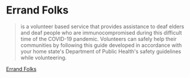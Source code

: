 # Errand Folks
> is a volunteer based service that provides assistance to deaf elders and deaf people who are immunocompromised during this difficult time of the COVID-19 pandemic. Volunteers can safely help their communities by following this guide developed in accordance with your home state's Department of Public Health's safety guidelines while volunteering.
> 
[Errand Folks](https://sad-spence-4b83df.netlify.app/)

